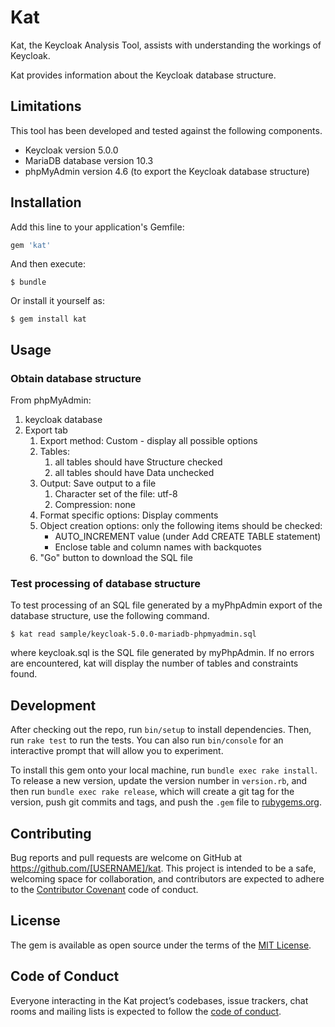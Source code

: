 # Kat

Kat, the Keycloak Analysis Tool, assists with understanding the workings of Keycloak.

Kat provides information about the Keycloak database structure.

## Limitations

This tool has been developed and tested against the following components.

* Keycloak version 5.0.0
* MariaDB database version 10.3
* phpMyAdmin version 4.6 (to export the Keycloak database structure)

## Installation

Add this line to your application's Gemfile:

```ruby
gem 'kat'
```

And then execute:

    $ bundle

Or install it yourself as:

    $ gem install kat

## Usage

### Obtain database structure

From phpMyAdmin:

1. keycloak database
1. Export tab
   1. Export method: Custom - display all possible options
   1. Tables:
      1. all tables should have Structure checked
      1. all tables should have Data unchecked
   1. Output: Save output to a file
      1. Character set of the file: utf-8
      1. Compression: none
   1. Format specific options: Display comments
   1. Object creation options: only the following items should be checked:
      * AUTO_INCREMENT value (under Add CREATE TABLE statement)
      * Enclose table and column names with backquotes
   1. "Go" button to download the SQL file

### Test processing of database structure

To test processing of an SQL file generated by a myPhpAdmin export of the
database structure, use the following command.

    $ kat read sample/keycloak-5.0.0-mariadb-phpmyadmin.sql

where keycloak.sql is the SQL file generated by myPhpAdmin. If no errors are
encountered, kat will display the number of tables and constraints found.

## Development

After checking out the repo, run `bin/setup` to install dependencies. Then, run `rake test` to run the tests. You can also run `bin/console` for an interactive prompt that will allow you to experiment.

To install this gem onto your local machine, run `bundle exec rake install`. To release a new version, update the version number in `version.rb`, and then run `bundle exec rake release`, which will create a git tag for the version, push git commits and tags, and push the `.gem` file to [rubygems.org](https://rubygems.org).

## Contributing

Bug reports and pull requests are welcome on GitHub at https://github.com/[USERNAME]/kat. This project is intended to be a safe, welcoming space for collaboration, and contributors are expected to adhere to the [Contributor Covenant](http://contributor-covenant.org) code of conduct.

## License

The gem is available as open source under the terms of the [MIT License](https://opensource.org/licenses/MIT).

## Code of Conduct

Everyone interacting in the Kat project’s codebases, issue trackers, chat rooms and mailing lists is expected to follow the [code of conduct](https://github.com/[USERNAME]/kat/blob/master/CODE_OF_CONDUCT.md).
